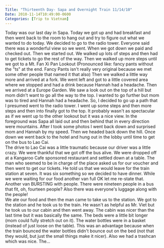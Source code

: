 ```yaml
---
Title: "Thirteenth Day- Sapa and Overnight Train 11/14/10"
Date: 2010-11-14T10:49:00-0600
Categories: [Trip to Vietnam]
---
```


Today was our last day in Sapa. Today we got up and had breakfast and
then went back to the room to hang out and try to figure out what we
wanted to do today. We decided to go to the radio tower. Everyone said
there was a wonderful view so we went. When we got down we paid and
checked out. Then we started out. We walked up lots of steps and then
had to get tickets to go the rest of the way. Then we walked up more
steps until we got to a Mt. Fan Xi Pan Lookout (Pronounced like: fancy
pants without the "ts" at the end. Fancy Pants isn't really very
original because we met some other people that named it that also) Then
we walked a little way more and arrived at a fork. We went left and got
to a little covered area where we stopped and had a drink because Hannah
had a headache. Then we arrived at a Europe Garden. We saw a look out on
the top of a hill but mom didn't want to go all the way to the top. I
wanted to go further but mom was to tired and Hannah had a headache. So,
I decided to go up a path that I presumed went to the radio tower. I
went up some steps and then more steps and then into finally got to the
top. It probably wasn't as spectacular as if we went up to the other
lookout but it was a nice view. In the foreground was Sapa all laid out
and then behind that in every direction were mountains. After I took
some photos I went back down and surprised mom and Hannah by my speed.
Then we headed back down the hill. Once down we went back to the hotel
and hung out in the lobby until time to get on the bus to Lao Cai.  
The drive to Lao Cai was a little traumatic because our driver was a
little crazy. We were thankful that we got off the bus alive. We were
dropped off at a Kangaroo Cafe sponsored restaurant and settled down at
a table. The man who seemed to be in charge of the place asked us for
our voucher and then went to get our tickets. He told us that we would
leave for the train station at seven. It was six something so we decided
to have dinner. While we were waiting for our food another van full OK
let me re-state that. Another van BURSTING with people. There were
nineteen people in a bus that fit, oh, fourteen people? Also there was
everyone's luggage along with the people!  
We ate our food and then the man came to take us to the station. We got
to the station and he took us to the train. He wasn't as helpful as Mr.
Viet but he took us to our cabin and then went away. The cabin was nicer
than the last time but it was basically the same. The beds were a little
bit longer (mom could fully stretch out on it). The water bottles were
in a basket (instead of just loose on the table). This was an advantage
because when the train bounced the water bottles didn't bounce out on
the bed (not that they would, but just the small things make it nicer).
Also we had a trashcan which was nice. The...

